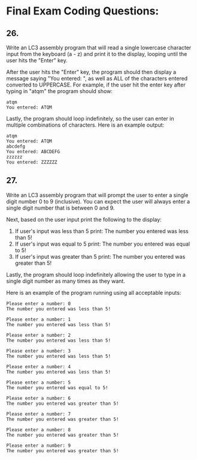 # Final Exam Coding Questions:

## 26.
Write an LC3 assembly program that will read a single lowercase character input from the keyboard (a - z) and print it to the display, looping until the user hits the "Enter" key.

After the user hits the "Enter" key, the program should then display a message saying "You entered: ", as well as ALL of the characters entered converted to UPPERCASE. For example, if the user hit the enter key after typing in "atqm" the program should show:
```
atqm
You entered: ATQM
```

Lastly, the program should loop indefinitely, so the user can enter in multiple combinations of characters. Here is an example output:
```
atqm
You entered: ATQM
abcdefg
You entered: ABCDEFG
zzzzzz
You entered: ZZZZZZ
```

## 27.
Write an LC3 assembly program that will prompt the user to enter a single digit number 0 to 9 (inclusive). You can expect the user will always enter a single digit number that is between 0 and 9.

Next, based on the user input print the following to the display:

1. If user's input was less than 5 print:
   The number you entered was less than 5!
2. If user's input was equal to 5 print:
   The number you entered was equal to 5!
3. If user's input was greater than 5 print:
   The number you entered was greater than 5!

Lastly, the program should loop indefinitely allowing the user to type in a single digit number as many times as they want.

Here is an example of the program running using all acceptable inputs:
```
Please enter a number: 0
The number you entered was less than 5!

Please enter a number: 1
The number you entered was less than 5!

Please enter a number: 2
The number you entered was less than 5!

Please enter a number: 3
The number you entered was less than 5!

Please enter a number: 4
The number you entered was less than 5!

Please enter a number: 5
The number you entered was equal to 5!

Please enter a number: 6
The number you entered was greater than 5!

Please enter a number: 7
The number you entered was greater than 5!

Please enter a number: 8
The number you entered was greater than 5!

Please enter a number: 9
The number you entered was greater than 5!
```